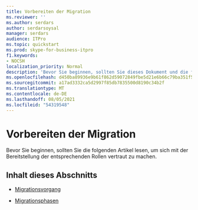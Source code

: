 ```yaml
---
title: Vorbereiten der Migration
ms.reviewer: ''
ms.author: serdars
author: serdarsoysal
manager: serdars
audience: ITPro
ms.topic: quickstart
ms.prod: skype-for-business-itpro
f1.keywords:
- NOCSH
localization_priority: Normal
description: 'Bevor Sie beginnen, sollten Sie dieses Dokument und die folgenden Handbücher lesen, um sich mit der Bereitstellung der entsprechenden Rollen vertraut zu machen:'
ms.openlocfilehash: d450ba89936e9b61f862d59072849fbe5d21e6b66c79ba351f5f275d2a4ff4e8
ms.sourcegitcommit: a17ad3332ca5d2997f85db7835500d8190c34b2f
ms.translationtype: MT
ms.contentlocale: de-DE
ms.lasthandoff: 08/05/2021
ms.locfileid: "54319548"
---
```

# <a name="before-you-begin-the-migration"></a>Vorbereiten der Migration

Bevor Sie beginnen, sollten Sie die folgenden Artikel lesen, um sich mit der Bereitstellung der entsprechenden Rollen vertraut zu machen.
    
## <a name="in-this-section"></a>Inhalt dieses Abschnitts

- [Migrationsvorgang](migration-process.md)
    
- [Migrationsphasen](migration-phases.md)
    

